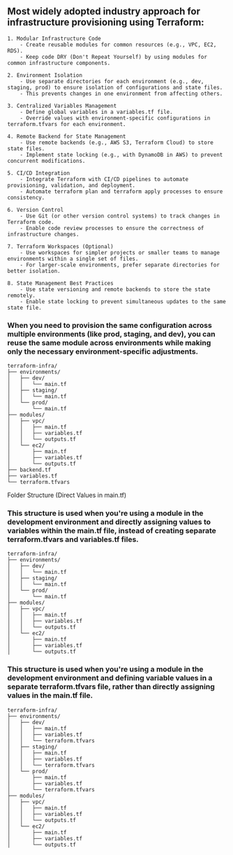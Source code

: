 
## Most widely adopted industry approach for infrastructure provisioning using Terraform:

```
1. Modular Infrastructure Code
    - Create reusable modules for common resources (e.g., VPC, EC2, RDS).
    - Keep code DRY (Don't Repeat Yourself) by using modules for common infrastructure components.

2. Environment Isolation
    - Use separate directories for each environment (e.g., dev, staging, prod) to ensure isolation of configurations and state files.
    - This prevents changes in one environment from affecting others.

3. Centralized Variables Management
    - Define global variables in a variables.tf file.
    - Override values with environment-specific configurations in terraform.tfvars for each environment.

4. Remote Backend for State Management
    - Use remote backends (e.g., AWS S3, Terraform Cloud) to store state files.
    - Implement state locking (e.g., with DynamoDB in AWS) to prevent concurrent modifications.

5. CI/CD Integration
    - Integrate Terraform with CI/CD pipelines to automate provisioning, validation, and deployment.
    - Automate terraform plan and terraform apply processes to ensure consistency.

6. Version Control
    - Use Git (or other version control systems) to track changes in Terraform code.
    - Enable code review processes to ensure the correctness of infrastructure changes.

7. Terraform Workspaces (Optional)
    - Use workspaces for simpler projects or smaller teams to manage environments within a single set of files.
    - For larger-scale environments, prefer separate directories for better isolation.

8. State Management Best Practices
    - Use state versioning and remote backends to store the state remotely.
    - Enable state locking to prevent simultaneous updates to the same state file.

```

### When you need to provision the same configuration across multiple environments (like prod, staging, and dev), you can reuse the same module across environments while making only the necessary environment-specific adjustments.

```
terraform-infra/
├── environments/
│   ├── dev/
│   │   └── main.tf
│   ├── staging/
│   │   └── main.tf
│   └── prod/
│       └── main.tf
├── modules/
│   ├── vpc/
│   │   ├── main.tf
│   │   ├── variables.tf
│   │   └── outputs.tf
│   └── ec2/
│       ├── main.tf
│       ├── variables.tf
│       └── outputs.tf
├── backend.tf
├── variables.tf
└── terraform.tfvars

```

Folder Structure (Direct Values in main.tf)

### This structure is used when you're using a module in the development environment and directly assigning values to variables within the main.tf file, instead of creating separate terraform.tfvars and variables.tf files.

```
terraform-infra/
├── environments/
│   ├── dev/
│   │   └── main.tf
│   ├── staging/
│   │   └── main.tf
│   └── prod/
│       └── main.tf
├── modules/
│   ├── vpc/
│   │   ├── main.tf
│   │   ├── variables.tf
│   │   └── outputs.tf
│   └── ec2/
│       ├── main.tf
│       ├── variables.tf
│       └── outputs.tf

```
### This structure is used when you're using a module in the development environment and defining variable values in a separate terraform.tfvars file, rather than directly assigning values in the main.tf file.

```
terraform-infra/
├── environments/
│   ├── dev/
│   │   ├── main.tf
│   │   ├── variables.tf             
│   │   └── terraform.tfvars
│   ├── staging/
│   │   ├── main.tf
│   │   ├── variables.tf
│   │   └── terraform.tfvars
│   └── prod/
│       ├── main.tf
│       ├── variables.tf
│       └── terraform.tfvars
├── modules/
│   ├── vpc/
│   │   ├── main.tf
│   │   ├── variables.tf
│   │   └── outputs.tf
│   └── ec2/
│       ├── main.tf
│       ├── variables.tf
│       └── outputs.tf

```